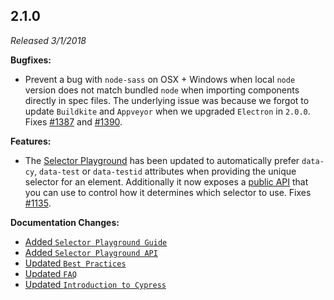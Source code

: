 ## 2.1.0

*Released 3/1/2018*

**Bugfixes:**

- Prevent a bug with `node-sass` on OSX + Windows when local `node` version does not match bundled `node` when importing components directly in spec files. The underlying issue was because we forgot to update `Buildkite` and `Appveyor` when we upgraded `Electron` in `2.0.0`. Fixes [#1387](https://github.com/cypress-io/cypress/issues/1387) and [#1390](https://github.com/cypress-io/cypress/issues/1390).

**Features:**

- The [Selector Playground](/guides/core-concepts/test-runner#Selector-Playground) has been updated to automatically prefer `data-cy`, `data-test` or `data-testid` attributes when providing the unique selector for an element. Additionally it now exposes a [public API](/api/cypress-api/selector-playground-api) that you can use to control how it determines which selector to use. Fixes [#1135](https://github.com/cypress-io/cypress/issues/1135).

**Documentation Changes:**

- [Added `Selector Playground Guide`](/guides/core-concepts/test-runner#Selector-Playground)
- [Added `Selector Playground API`](/api/cypress-api/selector-playground-api)
- [Updated `Best Practices`](/guides/references/best-practices)
- [Updated `FAQ`](/faq/questions/using-cypress-faq)
- [Updated `Introduction to Cypress`](/guides/core-concepts/introduction-to-cypress)


